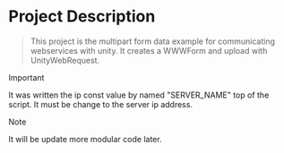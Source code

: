 

# Project Description

>This project is the multipart form data example for communicating webservices with unity. It creates a WWWForm and upload with UnityWebRequest. 

> [!IMPORTANT]
> It was written the ip const value by named "SERVER_NAME" top of the script. It must be change to the server ip address.

> [!NOTE]
> It will be update more modular code later. 